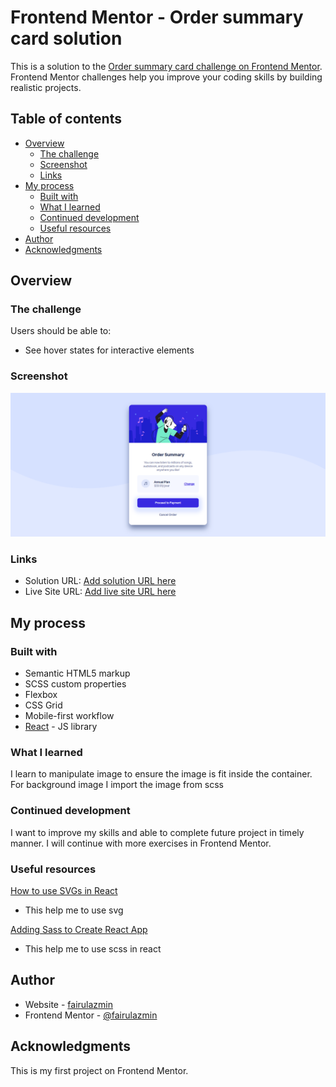 # Frontend Mentor - Order summary card solution

This is a solution to the [Order summary card challenge on Frontend Mentor](https://www.frontendmentor.io/challenges/order-summary-component-QlPmajDUj). Frontend Mentor challenges help you improve your coding skills by building realistic projects.

## Table of contents

- [Overview](#overview)
  - [The challenge](#the-challenge)
  - [Screenshot](#screenshot)
  - [Links](#links)
- [My process](#my-process)
  - [Built with](#built-with)
  - [What I learned](#what-i-learned)
  - [Continued development](#continued-development)
  - [Useful resources](#useful-resources)
- [Author](#author)
- [Acknowledgments](#acknowledgments)

## Overview

### The challenge

Users should be able to:

- See hover states for interactive elements

### Screenshot

![img](src/images/screenshot.png)

### Links

- Solution URL: [Add solution URL here](https://github.com/fairulazmin/order-summary-component)
- Live Site URL: [Add live site URL here](https://fairulazmin.github.io/order-summary-component/)

## My process

### Built with

- Semantic HTML5 markup
- SCSS custom properties
- Flexbox
- CSS Grid
- Mobile-first workflow
- [React](https://reactjs.org/) - JS library

### What I learned

I learn to manipulate image to ensure the image is fit inside the container.
For background image I import the image from scss

### Continued development

I want to improve my skills and able to complete future project in timely manner. I will continue with more exercises in Frontend Mentor.

### Useful resources

[How to use SVGs in React](https://blog.logrocket.com/how-to-use-svgs-in-react/)

- This help me to use svg

[Adding Sass to Create React App](https://www.youtube.com/watch?v=Q-0P6jnGtvY&t=103s&ab_channel=DigitalOcean)

- This help me to use scss in react

## Author

- Website - [fairulazmin](https://fairulazmin.github.io/order-summary-component/)
- Frontend Mentor - [@fairulazmin](https://www.frontendmentor.io/profile/yourusername)

## Acknowledgments

This is my first project on Frontend Mentor.

